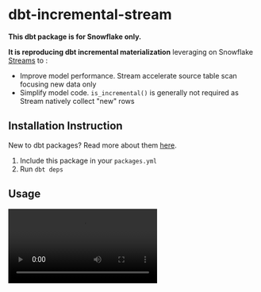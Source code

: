 # dbt-incremental-stream
**This dbt package is for Snowflake only.**

**It is reproducing dbt incremental materialization** leveraging on Snowflake [Streams](https://docs.snowflake.com/en/user-guide/streams-intro) to :
* Improve model performance. Stream accelerate source table scan focusing new data only 
* Simplify model code. `is_incremental()` is generally not required as Stream natively collect "new" rows

## Installation Instruction
New to dbt packages? Read more about them [here](https://docs.getdbt.com/docs/building-a-dbt-project/package-management/).
1. Include this package in your `packages.yml` 
2. Run `dbt deps` 

## Usage
![readme/stream.mp4](https://github.com/arnoN7/dbt-incremental-stream/blob/df47e7eca2a0711ced0a52f3fcb59bdd7ae0cdcf/readme/stream.mp4)
